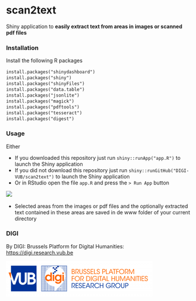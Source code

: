 # scan2text

Shiny application to **easily extract text from areas in images or scanned pdf files**

### Installation

Install the following R packages 

```
install.packages("shinydashboard")
install.packages("shiny")
install.packages("shinyFiles")
install.packages("data.table")
install.packages("jsonlite")
install.packages("magick")
install.packages("pdftools")
install.packages("tesseract")
install.packages("digest")
```

### Usage

Either

- If you downloaded this repository just run `shiny::runApp("app.R")` to launch the Shiny application
- If you did not download this repository just run `shiny::runGitHub("DIGI-VUB/scan2text")` to launch the Shiny application
- Or in RStudio open the file `app.R` and press the `> Run App` button

![](example/example.gif)


- Selected areas from the images or pdf files and the optionally extracted text contained in these areas are saved in de www folder of your current directory

### DIGI

By DIGI: Brussels Platform for Digital Humanities: https://digi.research.vub.be

![](example/logo.png)
